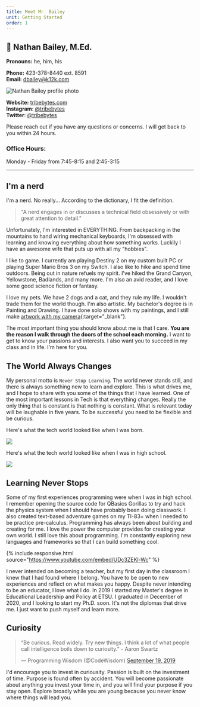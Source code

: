 ```yaml
---
title: Meet Mr. Bailey
unit: Getting Started
order: 1
---
```


## 👋 Nathan Bailey, M.Ed.

**Pronouns:** he, him, his

**Phone:** 423-378-8440 ext. 8591\
**Email:** [dbailey@k12k.com](mailto:dbailey@k12k.com)

![Nathan Bailey profile photo](../images/profilepic.jpeg)

**Website:** [tribebytes.com](https://tribebytes.com)\
**Instagram**: [@tribebytes](https://www.instagram.com/tribebytes)\
**Twitter**: [@tribebytes](https://twitter.com/tribebytes)

Please reach out if you have any questions or concerns. I will get back to you within 24 hours.

### Office Hours:

Monday - Friday from 7:45-8:15 and 2:45-3:15

<hr />

## I'm a nerd

I'm a nerd. No really... According to the dictionary, I fit the definition.

> "A nerd engages in or discusses a technical field obsessively or with great attention to detail."

Unfortunately, I'm interested in EVERYTHING. From backpacking in the mountains to hand wiring mechanical keyboards, I'm obsessed with learning and knowing everything about how something works. Luckily I have an awesome wife that puts up with all my "hobbies".

I like to game. I currently am playing Destiny 2 on my custom built PC or playing Super Mario Bros 3 on my Switch. I also like to hike and spend time outdoors. Being out in nature refuels my spirit. I've hiked the Grand Canyon, Yellowstone, Badlands, and many more. I'm also an avid reader, and I love some good science fiction or fantasy.

I love my pets. We have 2 dogs and a cat, and they rule my life. I wouldn't trade them for the world though. I'm also artistic. My bachelor's degree is in Painting and Drawing. I have done solo shows with my paintings, and I still make [artwork with my camera](https://dnbailey.org){:target="\_blank"}.

The most important thing you should know about me is that I care. **You are the reason I walk through the doors of the school each morning.** I want to get to know your passions and interests. I also want you to succeed in my class and in life. I'm here for you.

## The World Always Changes

My personal motto is `Never Stop Learning`. The world never stands still, and there is always something new to learn and explore. This is what drives me, and I hope to share with you some of the things that I have learned. One of the most important lessons in Tech is that everything changes. Really the only thing that is constant is that nothing is constant. What is relevant today will be laughable in five years. To be successful you need to be flexible and be curious.

Here's what the tech world looked like when I was born.

![](../images/techin84.jpg)

Here's what the tech world looked like when I was in high school.

![](../images/techin03.jpg)

## Learning Never Stops

Some of my first experiences programming were when I was in high school. I remember opening the source code for QBasics Gorillas to try and hack the physics system when I should have probably been doing classwork. I also created text-based adventure games on my TI-83+ when I needed to be practice pre-calculus. Programming has always been about building and creating for me. I love the power the computer provides for creating your own world. I still love this about programming. I'm constantly exploring new languages and frameworks so that I can build something cool.

{% include responsive.html source="https://www.youtube.com/embed/UDc3ZEKl-Wc" %}

I never intended on becoming a teacher, but my first day in the classroom I knew that I had found where I belong. You have to be open to new experiences and reflect on what makes you happy. Despite never intending to be an educator, I love what I do. In 2019 I started my Master's degree in Educational Leadership and Policy at ETSU. I graduated in December of 2020, and I looking to start my Ph.D. soon. It's not the diplomas that drive me. I just want to push myself and learn more.

## Curiosity

<blockquote class="twitter-tweet"><p lang="en" dir="ltr">“Be curious. Read widely. Try new things. I think a lot of what people call intelligence boils down to curiosity.” - Aaron Swartz</p>&mdash; Programming Wisdom (@CodeWisdom) <a href="https://twitter.com/CodeWisdom/status/1174729894246473730?ref_src=twsrc%5Etfw">September 19, 2019</a></blockquote> <script async src="https://platform.twitter.com/widgets.js" charset="utf-8"></script>

I'd encourage you to invest in curiousity. Passion is built on the investment of time. Purpose is found often by accident. You will become passionate about anything you invest your time in, and you will find your purpose if you stay open. Explore broadly while you are young because you never know where things will lead you.
